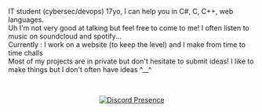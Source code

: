 IT student (cybersec/devops) 17yo, I can help you in C#, C, C++, web languages.
<br>
Uh I'm not very good at talking but feel free to come to me! I often listen to music on soundcloud and spotify...
<br>
Currently : I work on a website (to keep the level) and I make from time to time challs
<br>
Most of my projects are in private but don't hesitate to submit ideas! I like to make things but I don't often have ideas ^__^


<br> <p align="center">
[![Discord Presence](https://lanyard.cnrad.dev/api/758405376718274590?idleMessage=non)](https://discord.com/users/758405376718274590)
</p>
